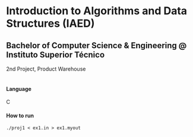 # Introduction to Algorithms and Data Structures (IAED)
## Bachelor of Computer Science & Engineering @ Instituto Superior Técnico
2nd Project, Product Warehouse
<br><br>
#### Language
C
#### How to run
```./proj1 < ex1.in > ex1.myout```
